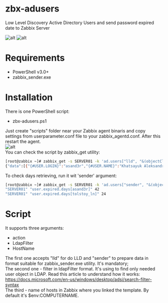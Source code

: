 # zbx-adusers
Low Level Discovery Active Directory Users and send password expired date to Zabbix Server

![alt](https://pp.userapi.com/c850532/v850532773/204a2/tXYicR_w_Ho.jpg)
![alt](https://pp.userapi.com/c850532/v850532773/204ee/bXIcI26vGwk.jpg)

# Requirements
 - PowerShell v3.0+
 - zabbix_sender.exe
 
# Installation
There is one PowerShell script:
 - zbx-adusers.ps1  

Just create "scripts" folder near your Zabbix agent binaris and copy settings from userparameter.conf file to your zabbix_agentd.conf. After this restart the agent.  
![alt](https://pp.userapi.com/c844521/v844521604/112536/cREnK76m7w0.jpg)  
You can check the script by zabbix_get utility:  
```bash
[root@zabbix ~]# zabbix_get -s SERVER01 -k 'ad.users["lld", "&(objectClass=User)(objectClass=Person)"]'
{"data":[{"{#USER.LOGIN}":"asand3r","{#USER.NAME}":"Khatsayuk Aleksandr Andreevich","{#USER.EMAIL}":"asand3r@github.com","{#USER.DEPARTMENT}":"IT","{#USER.TITLE}":"System Administrator","{#USER.ENABLED}":1,"{#USER.NEVEREXPIRES}":0}]}
```
To check days retrieving, run it wit 'sender' argument:
```bash
[root@zabbix ~]# zabbix_get -s SERVER01 -k 'ad.users["sender", "&(objectClass=User)(objectClass=Person)"]'
"SERVER01" "user.expired.days[asand3r]" 42  
"SERVER01" "user.expired.days[tolstoy_ln]" 24
```

# Script 
It supports three arguments:  
 - action  
 - LdapFilter  
 - HostName  
 
The first one accepts "lld" for do LLD and "sender" to prepare data in format suitable for zabbix_sender.exe utility. It's mandatory;  
The second one - filter in ldapFilter format. It's using to find only needed user object in LDAP. Read this article to understand how it works: https://docs.microsoft.com/en-us/windows/desktop/adsi/search-filter-syntax  
The third - name of hosts in Zabbix where you linked the template. By default it's $env:COMPUTERNAME.  
